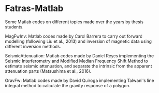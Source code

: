 # Fatras-Matlab

Some Matlab codes on different topics made over the years by thesis students.

MagFwInv: Matlab codes made by Carol Barrera to carry out forward modelling (following Liu et al., 2013) and inversion of magnetic data using different inversion methods.

SeismicAttenuation: Matlab codes made by Daniel Reyes implementing the Seismic Interferometry and Modified Median Frequency Shift Method to estimate seismic attenuation, and separate the intrinsic from the apparent attenuation parts (Matsushima et al., 2016).

GravFw: Matlab codes made by David Quiroga implementing Talwani's line integral method to calculate the gravity response of a polygon.

